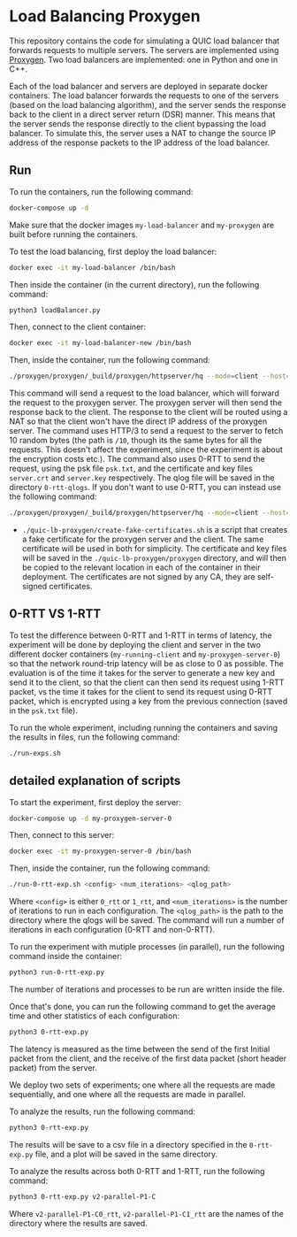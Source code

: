 # Load Balancing Proxygen

This repository contains the code for simulating a QUIC load balancer that forwards requests to multiple servers. The servers are implemented using [Proxygen](https://github.com/facebook/proxygen). Two load balancers are implemented: one in Python and one in C++.

Each of the load balancer and servers are deployed in separate docker containers. The load balancer forwards the requests to one of the servers (based on the load balancing algorithm), and the server sends the response back to the client in a direct server return (DSR) manner. This means that the server sends the response directly to the client bypassing the load balancer. To simulate this, the server uses a NAT to change the source IP address of the response packets to the IP address of the load balancer.

## Run

To run the containers, run the following command:
```bash
docker-compose up -d
```

Make sure that the docker images `my-load-balancer` and `my-proxygen` are built before running the containers.
<!-- TODO: add explanation about the builkd of the docker images. -->


To test the load balancing, first deploy the load balancer:
```bash
docker exec -it my-load-balancer /bin/bash
```

Then inside the container (in the current directory), run the following command:
```bash
python3 loadBalancer.py
```

Then, connect to the client container:
```bash
docker exec -it my-load-balancer-new /bin/bash
```

Then, inside the container, run the following command:
```bash
./proxygen/proxygen/_build/proxygen/httpserver/hq --mode=client --host=172.18.1.2 --port=8888 --path=/10 --qlogger_path=./proxygen/0-rtt-qlogs/ --sequential=true --protocol=h3 --cert=/etc/ssl/certs/server.crt --key=/etc/ssl/private/server.key --early_data=true --psk_file=./psk.txt
```

This command will send a request to the load balancer, which will forward the request to the proxygen server. The proxygen server will then send the response back to the client.
The response to the client will be routed using a NAT so that the client won't have the direct IP address of the proxygen server.
The command uses HTTP/3 to send a request to the server to fetch 10 random bytes (the path is `/10`, 
though its the same bytes for all the requests. This doesn't affect the experiment, since
the experiment is about the encryption costs etc.). The command also uses 0-RTT to send the request, 
using the psk file `psk.txt`, and the certificate and key files `server.crt` and `server.key` respectively. 
The qlog file will be saved in the directory `0-rtt-qlogs`. If you don't want 
to use 0-RTT, you can instead use the following command:
```bash
./proxygen/proxygen/_build/proxygen/httpserver/hq --mode=client --host=172.18.1.2 --port=8888 --path=/10 --qlogger_path=./proxygen/1-rtt-qlogs/ --sequential=true --protocol=h3 --cert=/etc/ssl/certs/server.crt --key=/etc/ssl/private/server.key
```

- `./quic-lb-proxygen/create-fake-certificates.sh` is a script that creates a fake certificate for the proxygen server and the client. The same 
certificate will be used in both for simplicity. The certificate and key files will be saved in the `./quic-lb-proxygen/proxygen` directory,
and will then be copied to the relevant location in each of the container in their deployment. The certificates are not
signed by any CA, they are self-signed certificates.

## 0-RTT VS 1-RTT
To test the difference between 0-RTT and 1-RTT in terms of latency, the experiment will be done by deploying the 
client and server in the two different docker containers (`my-running-client` and `my-proxygen-server-0`) so that the network round-trip latency will be
as close to 0 as possible.
The evaluation is of the time it takes for the server to generate a new key and send it to the client, so that the client
can then send its request using 1-RTT packet, vs the time it takes for the client to send its request using 0-RTT packet,
which is encrypted using a key from the previous connection (saved in the `psk.txt` file).

To run the whole experiment, including running the containers and saving
the results in files, run the following command:
```bash
./run-exps.sh
```

## detailed explanation of scripts
To start the experiment, first deploy the server:
```bash
docker-compose up -d my-proxygen-server-0
```

Then, connect to this server:
```bash
docker exec -it my-proxygen-server-0 /bin/bash
```

Then, inside the container, run the following command:
```bash
./run-0-rtt-exp.sh <config> <num_iterations> <qlog_path>
```
Where `<config>` is either `0_rtt` or `1_rtt`, and `<num_iterations>` is the number of iterations to run in each configuration.
The `<qlog_path>` is the path to the directory where the qlogs will be saved.
The command will run a number of iterations in each configuration (0-RTT and non-0-RTT).

To run the experiment with mutiple processes (in parallel), run the following command inside the container:
```bash
python3 run-0-rtt-exp.py
```
The number of iterations and processes to be run are written inside the file.

Once that's done, you can run the following command to get the average time and other statistics of each configuration:
```bash
python3 0-rtt-exp.py
```

The latency is measured as the time between the send of the first Initial packet from the client, and the receive of the first data packet 
(short header packet) from the server.

We deploy two sets of experiments; one where all the requests are made sequentially, and one where all the requests are made in parallel.

To analyze the results, run the following command:
```bash
python3 0-rtt-exp.py
```
The results will be save to a csv file in a directory specified in the `0-rtt-exp.py` file,
and a plot will be saved in the same directory.

To analyze the results across both 0-RTT and 1-RTT, run the following command:
```bash
python3 0-rtt-exp.py v2-parallel-P1-C
```
Where `v2-parallel-P1-C0_rtt`, `v2-parallel-P1-C1_rtt` are the names of the directory where the results are saved.

